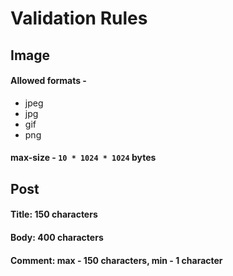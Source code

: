 # Validation Rules

## Image

#### Allowed formats -

- jpeg
- jpg
- gif
- png

#### max-size - `10 * 1024 * 1024` bytes

## Post

#### Title: 150 characters

#### Body: 400 characters

#### Comment: max - 150 characters, min - 1 character
